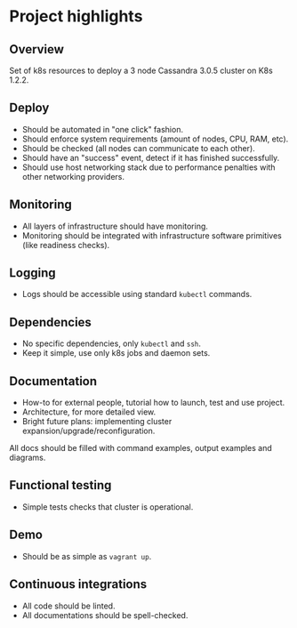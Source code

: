 # Project highlights

## Overview

Set of k8s resources to deploy a 3 node Cassandra 3.0.5 cluster on K8s 1.2.2.

## Deploy

* Should be automated in "one click" fashion.
* Should enforce system requirements (amount of nodes, CPU, RAM, etc).
* Should be checked (all nodes can communicate to each other).
* Should have an "success" event, detect if it has finished successfully.
* Should use host networking stack due to performance penalties with other networking providers.

## Monitoring

* All layers of infrastructure should have monitoring.
* Monitoring should be integrated with infrastructure software primitives (like readiness checks).

## Logging

* Logs should be accessible using standard `kubectl` commands.

## Dependencies

* No specific dependencies, only `kubectl` and `ssh`.
* Keep it simple, use only k8s jobs and daemon sets.

## Documentation

* How-to for external people, tutorial how to launch, test and use project.
* Architecture, for more detailed view.
* Bright future plans: implementing cluster expansion/upgrade/reconfiguration.

All docs should be filled with command examples, output examples and diagrams.

## Functional testing

* Simple tests checks that cluster is operational.

## Demo

* Should be as simple as `vagrant up`.

## Continuous integrations

* All code should be linted.
* All documentations should be spell-checked.

